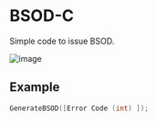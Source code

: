 # BSOD-C
Simple code to issue BSOD.

![image](https://github.com/user-attachments/assets/045ca4a8-1115-4d88-a474-087b16ade37e)

## Example
```c
GenerateBSOD([Error Code (int) ]);
```
